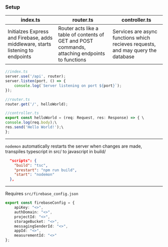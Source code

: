 ### Setup

| index.ts | router.ts | controller.ts |
| --- | --- | --- |
| Initialzes Express and Firebase, adds middleware, starts listening to endpoints | Router acts like a table of contents of GET and POST commands, attaching endpoints to functions | Services are async functions which recieves requests, and may query the database |

```typescript 
//index.ts
server.use('/api', router);
server.listen(port, () => {
    console.log(`Server listening on port ${port}`);
});

//router.ts
router.get('/', helloWorld);

//controller.ts
export const helloWorld = (req: Request, res: Response) => { \
console.log(req.body);\
res.send('Hello World!');\
};
```
___
`nodemon` automatically restarts the server when changes are made, transpiles typescript in src/ to javascript in build/
```json
  "scripts": {
    "build": "tsc",
    "prestart": "npm run build",
    "start": "nodemon"
  },
```
___
Requires `src/firebase_config.json`
```typescript
export const firebaseConfig = {
    apiKey: "<>",
    authDomain: "<>",
    projectId: "<>",
    storageBucket: "<>",
    messagingSenderId: "<>",
    appId: "<>",
    measurementId: "<>"
};
```
